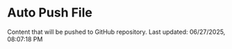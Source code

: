 # Auto Push File

Content that will be pushed to GitHub repository.
Last updated: 06/27/2025, 08:07:18 PM